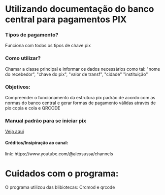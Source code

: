 # Utilizando documentação do banco central para pagamentos PIX


<h3>Tipos de pagamento?</h3>
<p>Funciona com todos os tipos de chave pix</p>

<h3>Como utilizar?</h3>
<p>Chamar a classe principal e informar os dados necessários como tal: "nome do recebedor", "chave do pix", "valor de transf", "cidade" "instituição"</p>


<h3>Objetivos:</h3>
<p>Compreender o funcionamento da estrutura pix padrão de acordo com as normas do banco central e gerar formas de pagamento válidas através de pix copia e cola e QRCODE</p>


<h3> Manual padrão para se iniciar pix </h3>

<a href="https://www.bcb.gov.br/content/estabilidadefinanceira/pix/Regulamento_Pix/II_ManualdePadroesparaIniciacaodoPix.pdf">Veja aqui</a>


<h4>Créditos/Insipiração ao canal:</h4>
<p>link: https://www.youtube.com/@alexsussa/channels</p>


# Cuidados com o programa:

<p>O programa utilizou das blibiotecas: Crcmod e qrcode</p>




